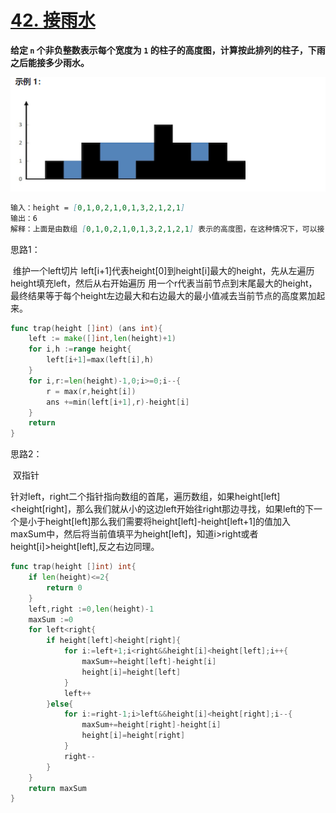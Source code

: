 # [42. 接雨水](https://leetcode.cn/problems/trapping-rain-water/)



**给定 `n` 个非负整数表示每个宽度为 `1` 的柱子的高度图，计算按此排列的柱子，下雨之后能接多少雨水。**

 

![image-20240820235527252](./42.png)

```markdown
输入：height = [0,1,0,2,1,0,1,3,2,1,2,1]
输出：6
解释：上面是由数组 [0,1,0,2,1,0,1,3,2,1,2,1] 表示的高度图，在这种情况下，可以接 6 个单位的雨水（蓝色部分表示雨水）。
```

思路1：

​	维护一个left切片 left[i+1]代表height[0]到height[i]最大的height，先从左遍历height填充left，然后从右开始遍历 用一个r代表当前节点到末尾最大的height，最终结果等于每个height左边最大和右边最大的最小值减去当前节点的高度累加起来。

```go
func trap(height []int) (ans int){
    left := make([]int,len(height)+1)
    for i,h :=range height{
        left[i+1]=max(left[i],h)
    }
    for i,r:=len(height)-1,0;i>=0;i--{
        r = max(r,height[i])
        ans +=min(left[i+1],r)-height[i]
    }
    return
}
```

思路2：

​	双指针

​	针对left，right二个指针指向数组的首尾，遍历数组，如果height[left]<height[right]，那么我们就从小的这边left开始往right那边寻找，如果left的下一个是小于height[left]那么我们需要将height[left]-height[left+1]的值加入maxSum中，然后将当前值填平为height[left]，知道i>right或者height[i]>height[left],反之右边同理。

```go
func trap(height []int) int{
    if len(height)<=2{
        return 0
    }
    left,right :=0,len(height)-1
    maxSum :=0
    for left<right{
        if height[left]<height[right]{
            for i:=left+1;i<right&&height[i]<height[left];i++{
                maxSum+=height[left]-height[i]
                height[i]=height[left]
            }
            left++
        }else{
            for i:=right-1;i>left&&height[i]<height[right];i--{
                maxSum+=height[right]-height[i]
                height[i]=height[right]
            }
            right--
        }
    }
    return maxSum
}
```

